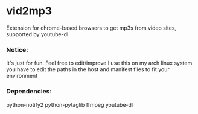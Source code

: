 # vid2mp3
Extension for chrome-based browsers to get mp3s from video sites, supported by youtube-dl

### Notice:
It's just for fun. 
Feel free to edit/improve
I use this on my arch linux system
you have to edit the paths in the host and manifest files to fit your environment

### Dependencies:
python-notify2 python-pytaglib ffmpeg youtube-dl
